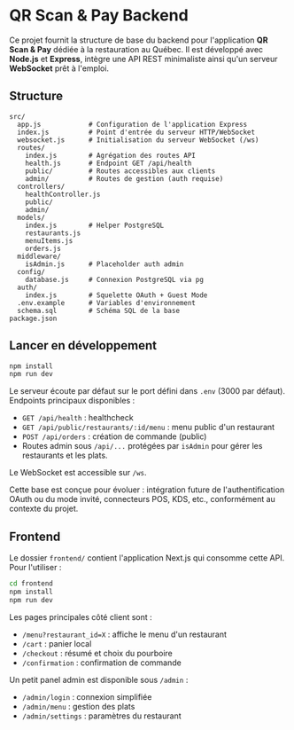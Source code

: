 # QR Scan & Pay Backend

Ce projet fournit la structure de base du backend pour l'application **QR Scan & Pay** dédiée à la restauration au Québec. Il est développé avec **Node.js** et **Express**, intègre une API REST minimaliste ainsi qu'un serveur **WebSocket** prêt à l'emploi.

## Structure

```
src/
  app.js            # Configuration de l'application Express
  index.js          # Point d'entrée du serveur HTTP/WebSocket
  websocket.js      # Initialisation du serveur WebSocket (/ws)
  routes/
    index.js        # Agrégation des routes API
    health.js       # Endpoint GET /api/health
    public/         # Routes accessibles aux clients
    admin/          # Routes de gestion (auth requise)
  controllers/
    healthController.js
    public/
    admin/
  models/
    index.js        # Helper PostgreSQL
    restaurants.js
    menuItems.js
    orders.js
  middleware/
    isAdmin.js      # Placeholder auth admin
  config/
    database.js     # Connexion PostgreSQL via pg
  auth/
    index.js        # Squelette OAuth + Guest Mode
  .env.example      # Variables d'environnement
  schema.sql        # Schéma SQL de la base
package.json
```

## Lancer en développement

```bash
npm install
npm run dev
```

Le serveur écoute par défaut sur le port défini dans `.env` (3000 par défaut).
Endpoints principaux disponibles :

- `GET /api/health` : healthcheck
- `GET /api/public/restaurants/:id/menu` : menu public d'un restaurant
- `POST /api/orders` : création de commande (public)
- Routes admin sous `/api/...` protégées par `isAdmin` pour gérer les restaurants et les plats.

Le WebSocket est accessible sur `/ws`.

Cette base est conçue pour évoluer : intégration future de l'authentification OAuth ou du mode invité, connecteurs POS, KDS, etc., conformément au contexte du projet.

## Frontend

Le dossier `frontend/` contient l'application Next.js qui consomme cette API. Pour l'utiliser :

```bash
cd frontend
npm install
npm run dev
```

Les pages principales côté client sont :
- `/menu?restaurant_id=X` : affiche le menu d'un restaurant
- `/cart` : panier local
- `/checkout` : résumé et choix du pourboire
- `/confirmation` : confirmation de commande

Un petit panel admin est disponible sous `/admin` :
- `/admin/login` : connexion simplifiée
- `/admin/menu` : gestion des plats
- `/admin/settings` : paramètres du restaurant

